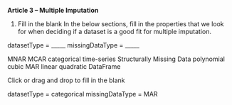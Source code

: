 **Article 3 – Multiple Imputation**

1. Fill in the blank
In the below sections, fill in the properties that we look for when deciding if a dataset is a good fit for multiple imputation.

datasetType = _____
missingDataType = _____

MNAR
MCAR
categorical
time-series
Structurally Missing Data
polynomial
cubic
MAR
linear
quadratic
DataFrame

Click or drag and drop to fill in the blank

datasetType = categorical
missingDataType = MAR
